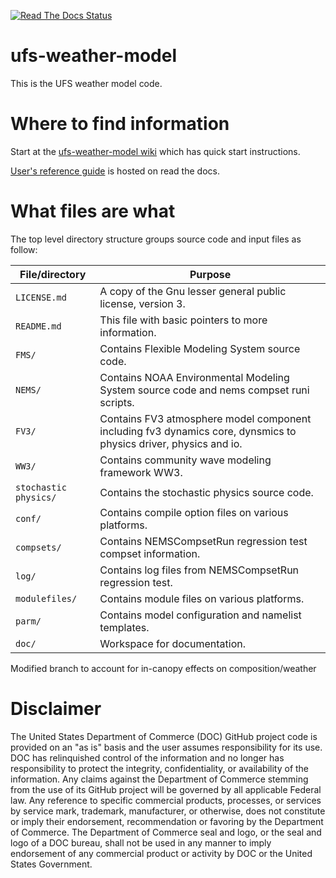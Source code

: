 [![Read The Docs Status](https://readthedocs.org/projects/ufs-weather-model/badge/?badge=latest)](http://ufs-weather-model.readthedocs.io/)

# ufs-weather-model

This is the UFS weather model code.

# Where to find information

Start at the [ufs-weather-model wiki](https://github.com/ufs-community/ufs-weather-model/wiki) which has quick start instructions.

[User's reference guide](http://ufs-weather-model.readthedocs.io/) is hosted on read the docs.

# What files are what

The top level directory structure groups source code and input files as follow:

| File/directory    | Purpose |
| --------------    | ------- |
| ```LICENSE.md```  | A copy of the Gnu lesser general public license, version 3. |
| ```README.md```   | This file with basic pointers to more information. |
| ```FMS/```        | Contains Flexible Modeling System source code. |
| ```NEMS/```       | Contains NOAA Environmental Modeling System source code and nems compset runi scripts. |
| ```FV3/```        | Contains FV3 atmosphere model component including fv3 dynamics core, dynsmics to physics driver, physics and io. |
| ```WW3/```        | Contains community wave modeling framework WW3. |
| ```stochastic physics/``` | Contains the stochastic physics source code. |
| ```conf/```       | Contains compile option files on various platforms. |
| ```compsets/```   | Contains NEMSCompsetRun regression test compset information. |
| ```log/```        | Contains log files from NEMSCompsetRun regression test.|
| ```modulefiles/``` | Contains module files on various platforms.|
| ```parm/```       | Contains model configuration and namelist templates.|
| ```doc/```        | Workspace for documentation. |

Modified branch to account for in-canopy effects on composition/weather

# Disclaimer

The United States Department of Commerce (DOC) GitHub project code is provided
on an "as is" basis and the user assumes responsibility for its use. DOC has
relinquished control of the information and no longer has responsibility to
protect the integrity, confidentiality, or availability of the information. Any
claims against the Department of Commerce stemming from the use of its GitHub
project will be governed by all applicable Federal law. Any reference to
specific commercial products, processes, or services by service mark,
trademark, manufacturer, or otherwise, does not constitute or imply their
endorsement, recommendation or favoring by the Department of Commerce. The
Department of Commerce seal and logo, or the seal and logo of a DOC bureau,
shall not be used in any manner to imply endorsement of any commercial product
or activity by DOC or the United States Government.
